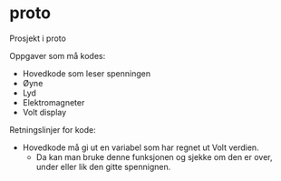 # proto
Prosjekt i proto

Oppgaver som må kodes:

- Hovedkode som leser spenningen
- Øyne
- Lyd
- Elektromagneter
- Volt display


Retningslinjer for kode:
- Hovedkode må gi ut en variabel som har regnet ut Volt verdien. 
  - Da kan man bruke denne funksjonen og sjekke om den er over, under eller lik den gitte spennignen.   
